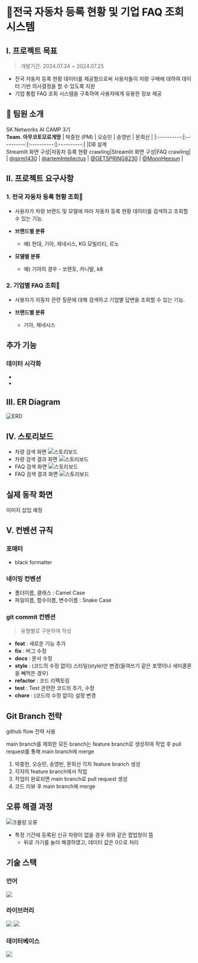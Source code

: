 # 🚗전국 자동차 등록 현황 및 기업 FAQ 조회 시스템

## Ⅰ. 프로젝트 목표

> 개발기간: 2024.07.24 ~ 2024.07.25   
   
- 전국 자동차 등록 현황 데이터를 제공함으로써 사용자들이 차량 구매에 대하여 데이터 기반 의사결정을 할 수 있도록 지원
- 기업 통합 FAQ 조회 시스템을 구축하여 사용자에게 유용한 정보 제공

## 👥 팀원 소개
SK Networks AI CAMP 3기   
**Team. 아무코토모로게땅**
| 박중헌 (PM) | 오승민 | 송영빈 | 문희선 |
|:----------:|:----------:|:----------:|:----------:|
|DB 설계<br>Streamlit 화면 구성|자동차 등록 현황 crawling|Streamlit 화면 구성|FAQ crawling|
| [@qjrm1430](https://github.com/qjrm1430) | [@artemIntellectus](https://github.com/artemIntellectus) | [@GETSPRING8230](https://github.com/GETSPRING8230) | [@MoonHeesun](https://github.com/MoonHeesun) |

## Ⅱ. 프로젝트 요구사항

### 1. 전국 자동차 등록 현황 **조회🚗**

- 사용자가 차량 브랜드 및 모델에 따라 자동차 등록 현황 데이터를 검색하고 조회할 수 있는 기능.
- **브랜드별 분류**
  - 예) 현대, 기아, 제네시스, KG 모빌리티, 르노
 
- **모델별 분류**
  - 예) 기아의 경우 - 쏘렌토, 카니발, k8


### 2. 기업별 FAQ 조회💭

- 사용자가 자동차 관련 질문에 대해 검색하고 기업별 답변을 조회할 수 있는 기능.   

- **브랜드별 분류**
  - 기아, 제네시스


## 추가 기능

### 데이터 시각화

- 
- 

## Ⅲ. ER Diagram

![ERD](images/erd.png)


## Ⅳ. 스토리보드

- 차량 검색 화면
![스토리보드](images/data_search_page_ui.png)
- 차량 검색 결과 화면
![스토리보드](images/check_page_ui.png)
- FAQ 검색 화면
![스토리보드](images/faq_search_page_ui.png)
- FAQ 검색 결과 화면
![스토리보드](images/faq_result_page_ui.png)

## 실제 동작 화면

이미지 삽입 예정

## Ⅴ. 컨벤션 규칙

### 포매터

- black formatter

### 네이밍 컨벤션

- 폴더이름, 클래스 : Camel Case
- 파일이름, 함수이름, 변수이름 : Snake Case

### git commit 컨벤션

> 유형별로 구분하여 작성

- **feat** : 새로운 기능 추가
- **fix** : 버그 수정
- **docs** : 문서 수정
- **style** : (코드의 수정 없이) 스타일(style)만 변경(들여쓰기 같은 포맷이나 세미콜론을 빼먹은 경우)
- **refactor** : 코드 리펙토링
- **test** : Test 관련한 코드의 추가, 수정
- **chore** : (코드의 수정 없이) 설정 변경

## Git Branch 전략

github flow 전략 사용

main branch를 제외한 모든 branch는 feature branch로 생성하여 작업 후 pull request를 통해 main branch에 merge

1. 박중헌, 오승민, 송영빈, 문희선 각자 feature branch 생성
2. 각자의 feature branch에서 작업
3. 작업이 완료되면 main branch로 pull request 생성
4. 코드 리뷰 후 main branch에 merge

## 오류 해결 과정
![크롤링 오류](https://github.com/user-attachments/assets/eb8a99b2-238e-4e8f-a5a7-9935a74588f2)
- 특정 기간에 등록된 신규 차량이 없을 경우 위와 같은 팝업창이 뜸
  - 뒤로 가기를 눌러 해결하였고, 데이터 값은 0으로 처리
  
## 기술 스택

### 언어

<img src="https://img.shields.io/badge/Python-3776AB?style=flat-square&logo=Python&logoColor=white"/>


### 라이브러리

<img src="https://img.shields.io/badge/Selenium-43B02A?style=flat-square&logo=Selenium&logoColor=white"/> <img src="https://img.shields.io/badge/Streamlit-FF4B4B?style=flat-square&logo=Streamlit&logoColor=white"/>


### 데이터베이스

<img src="https://img.shields.io/badge/MySQL-4479A1?style=flat-square&logo=MySQL&logoColor=white"/>

